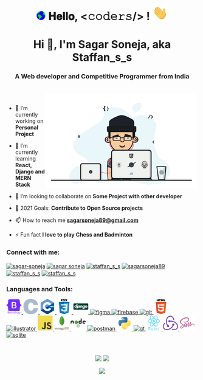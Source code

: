 <h1 align="center">
  <a target="_blank">
    <img src="https://github.com/Sagar-Soneja/Sagar-Soneja/blob/main/Earth.gif" width="24px" style="max-width:100%;">
  </a>
  𝐇𝐞𝐥𝐥𝐨, &lt;𝚌𝚘𝚍𝚎𝚛𝚜/&gt; !
  <a target="_blank">
    <img src="https://raw.githubusercontent.com/ABSphreak/ABSphreak/master/gifs/Hi.gif" width="40px" />
  </a>
</h1>
<h1 align="center">Hi 👋, I'm Sagar Soneja, aka Staffan_s_s</h1>
<h3 align="center">A Web developer and Competitive Programmer from India</h3>

<br/>
<a target="_blank">
  <img align="right" height="250" width="400" alt="GIF" src="https://github.com/Sagar-Soneja/Sagar-Soneja/blob/main/image.gif">
</a>
<br/>

- 🔭 I’m currently working on **Personal Project**

- 🌱 I’m currently learning **React, Django and MERN Stack**

- 👯 I’m looking to collaborate on **Some Project with other developer**

- 🥅 2021 Goals: **Contribute to Open Source projects**

- 📫 How to reach me **sagarsoneja89@gmail.com**

- ⚡ Fun fact **I love to play Chess and Badminton**

<h3 align="left">Connect with me:</h3>
<p align="left">
<a href="https://linkedin.com/in/sagar-soneja" target="blank"><img align="center" src="https://cdn.jsdelivr.net/npm/simple-icons@3.0.1/icons/linkedin.svg" alt="sagar-soneja" height="30" width="40" /></a>
<a href="https://fb.com/sagarsoneja89" target="blank"><img align="center" src="https://cdn.jsdelivr.net/npm/simple-icons@3.0.1/icons/facebook.svg" alt="sagar soneja" height="30" width="40" /></a>
<a href="https://www.codechef.com/users/staffan_s_s" target="blank"><img align="center" src="https://cdn.jsdelivr.net/npm/simple-icons@3.1.0/icons/codechef.svg" alt="staffan_s_s" height="30" width="40" /></a>
<a href="https://www.hackerrank.com/sagarsoneja89" target="blank"><img align="center" src="https://cdn.jsdelivr.net/npm/simple-icons@3.0.1/icons/hackerrank.svg" alt="sagarsoneja89" height="30" width="40" /></a>
<a href="https://codeforces.com/profile/staffan_s_s" target="blank"><img align="center" src="https://cdn.jsdelivr.net/npm/simple-icons@3.0.1/icons/codeforces.svg" alt="staffan_s_s" height="30" width="40" /></a>
<a href="https://www.leetcode.com/staffan_s_s" target="blank"><img align="center" src="https://cdn.jsdelivr.net/npm/simple-icons@3.0.1/icons/leetcode.svg" alt="staffan_s_s" height="30" width="40" /></a>
</p>

<h3 align="left">Languages and Tools:</h3>
<p align="left"> <a href="https://getbootstrap.com" target="_blank"> <img src="https://raw.githubusercontent.com/devicons/devicon/master/icons/bootstrap/bootstrap-plain-wordmark.svg" alt="bootstrap" width="40" height="40"/> </a> <a href="https://www.cprogramming.com/" target="_blank"> <img src="https://raw.githubusercontent.com/devicons/devicon/master/icons/c/c-original.svg" alt="c" width="40" height="40"/> </a> <a href="https://www.w3schools.com/cpp/" target="_blank"> <img src="https://raw.githubusercontent.com/devicons/devicon/master/icons/cplusplus/cplusplus-original.svg" alt="cplusplus" width="40" height="40"/> </a> <a href="https://www.w3schools.com/css/" target="_blank"> <img src="https://raw.githubusercontent.com/devicons/devicon/master/icons/css3/css3-original-wordmark.svg" alt="css3" width="40" height="40"/> </a> <a href="https://www.djangoproject.com/" target="_blank"> <img src="https://raw.githubusercontent.com/devicons/devicon/master/icons/django/django-original.svg" alt="django" width="40" height="40"/> </a> <a href="https://www.figma.com/" target="_blank"> <img src="https://www.vectorlogo.zone/logos/figma/figma-icon.svg" alt="figma" width="40" height="40"/> </a> <a href="https://firebase.google.com/" target="_blank"> <img src="https://www.vectorlogo.zone/logos/firebase/firebase-icon.svg" alt="firebase" width="40" height="40"/> </a> <a href="https://git-scm.com/" target="_blank"> <img src="https://www.vectorlogo.zone/logos/git-scm/git-scm-icon.svg" alt="git" width="40" height="40"/> </a> <a href="https://www.w3.org/html/" target="_blank"> <img src="https://raw.githubusercontent.com/devicons/devicon/master/icons/html5/html5-original-wordmark.svg" alt="html5" width="40" height="40"/> </a> <a href="https://www.adobe.com/in/products/illustrator.html" target="_blank"> <img src="https://www.vectorlogo.zone/logos/adobe_illustrator/adobe_illustrator-icon.svg" alt="illustrator" width="40" height="40"/> </a> <a href="https://developer.mozilla.org/en-US/docs/Web/JavaScript" target="_blank"> <img src="https://raw.githubusercontent.com/devicons/devicon/master/icons/javascript/javascript-original.svg" alt="javascript" width="40" height="40"/> </a> <a href="https://www.mongodb.com/" target="_blank"> <img src="https://raw.githubusercontent.com/devicons/devicon/master/icons/mongodb/mongodb-original-wordmark.svg" alt="mongodb" width="40" height="40"/> </a> <a href="https://nodejs.org" target="_blank"> <img src="https://raw.githubusercontent.com/devicons/devicon/master/icons/nodejs/nodejs-original-wordmark.svg" alt="nodejs" width="40" height="40"/> </a> <a href="https://postman.com" target="_blank"> <img src="https://www.vectorlogo.zone/logos/getpostman/getpostman-icon.svg" alt="postman" width="40" height="40"/> </a> <a href="https://www.python.org" target="_blank"> <img src="https://raw.githubusercontent.com/devicons/devicon/master/icons/python/python-original.svg" alt="python" width="40" height="40"/> </a> <a href="https://www.qt.io/" target="_blank"> <img src="https://upload.wikimedia.org/wikipedia/commons/0/0b/Qt_logo_2016.svg" alt="qt" width="40" height="40"/> </a> <a href="https://reactjs.org/" target="_blank"> <img src="https://raw.githubusercontent.com/devicons/devicon/master/icons/react/react-original-wordmark.svg" alt="react" width="40" height="40"/> </a> <a href="https://redux.js.org" target="_blank"> <img src="https://raw.githubusercontent.com/devicons/devicon/master/icons/redux/redux-original.svg" alt="redux" width="40" height="40"/> </a> <a href="https://sass-lang.com" target="_blank"> <img src="https://raw.githubusercontent.com/devicons/devicon/master/icons/sass/sass-original.svg" alt="sass" width="40" height="40"/> </a> <a href="https://www.sqlite.org/" target="_blank"> <img src="https://www.vectorlogo.zone/logos/sqlite/sqlite-icon.svg" alt="sqlite" width="40" height="40"/> </a> </p>

<br>
<p align = "center">
  <img src = "https://github-readme-stats.vercel.app/api?username=Sagar-Soneja&show_icons=true&theme=radical&line_height=27">
  <img src = "https://github-readme-stats.vercel.app/api/top-langs/?username=Sagar-Soneja&hide=css,java,html&theme=radical">
</p>

<p align = "center">
<img width="50%" src="https://github-readme-streak-stats.herokuapp.com/?user=Sagar-Soneja&show_icons=true&locale=en&layout=compact&theme=radical&line_height=0" />
</p>
